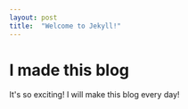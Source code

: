 ```yaml
---
layout: post
title:  "Welcome to Jekyll!"
---
```


# I made this blog

It's so exciting! I will make this blog every day!
